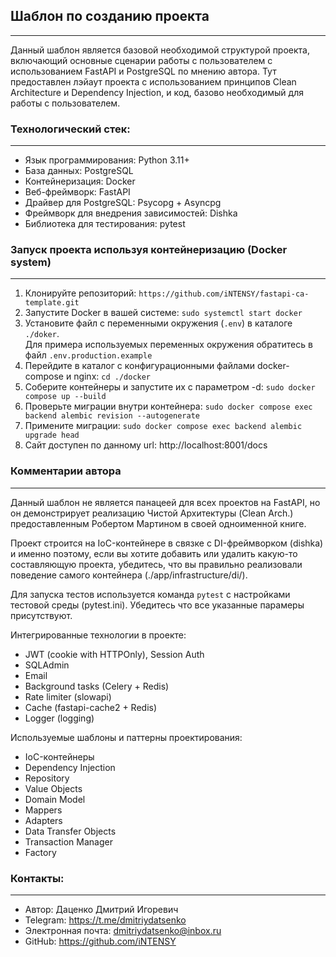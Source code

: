 ## Шаблон по созданию проекта
___

Данный шаблон является базовой необходимой структурой
проекта, включающий основные сценарии работы с пользователем
с использованием FastAPI и PostgreSQL по мнению автора.
Тут предоставлен лэйаут проекта с использованием
принципов Clean Architecture и Dependency Injection, и код,
базово необходимый для работы с пользователем.

### Технологический стек:
___

- Язык программирования: Python 3.11+
- База данных: PostgreSQL
- Контейнеризация: Docker
- Веб-фреймворк: FastAPI
- Драйвер для PostgreSQL: Psycopg + Asyncpg
- Фреймворк для внедрения зависимостей: Dishka
- Библиотека для тестирования: pytest

### Запуск проекта используя контейнеризацию (Docker system)
___
1. Клонируйте репозиторий: `https://github.com/iNTENSY/fastapi-ca-template.git`
2. Запустите Docker в вашей системе: `sudo systemctl start docker`
3. Установите файл с переменными окружения (`.env`) в каталоге `./doker`. <br>
Для примера используемых переменных окружения обратитесь в файл `.env.production.example`
4. Перейдите в каталог с конфигурационными файлами docker-compose и nginx: `cd ./docker`
5. Соберите контейнеры и запустите их с параметром -d: `sudo docker compose up --build`
6. Проверьте миграции внутри контейнера: `sudo docker compose exec backend alembic revision --autogenerate`
7. Примените миграции: `sudo docker compose exec backend alembic upgrade head`
8. Сайт доступен по данному url: http://localhost:8001/docs

### Комментарии автора
___
Данный шаблон не является панацеей для всех проектов на FastAPI, но он демонстрирует
реализацию Чистой Архитектуры (Clean Arch.) предоставленным Робертом Мартином в своей одноименной книге.

Проект строится на IoC-контейнере в связке с DI-фреймворком (dishka) и именно поэтому,
если вы хотите добавить или удалить какую-то составляющую проекта, убедитесь, что вы
правильно реализовали поведение самого контейнера (./app/infrastructure/di/).

Для запуска тестов используется команда `pytest` с настройками тестовой среды (pytest.ini).
Убедитесь что все указанные парамеры присутствуют.

Интегрированные технологии в проекте: 
- JWT (cookie with HTTPOnly), Session Auth
- SQLAdmin
- Email
- Background tasks (Celery + Redis)
- Rate limiter (slowapi)
- Cache (fastapi-cache2 + Redis)
- Logger (logging)

Используемые шаблоны и паттерны проектирования:
- IoC-контейнеры
- Dependency Injection
- Repository
- Value Objects
- Domain Model
- Mappers
- Adapters
- Data Transfer Objects
- Transaction Manager
- Factory


### Контакты:
___

- Автор: Даценко Дмитрий Игоревич <br>
- Telegram: https://t.me/dmitriydatsenko <br>
- Электронная почта: dmitriydatsenko@inbox.ru <br>
- GitHub: https://github.com/iNTENSY

